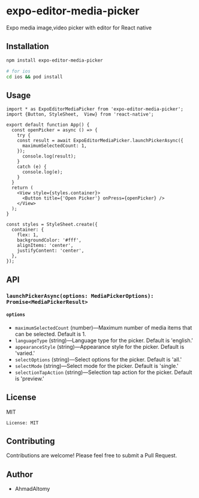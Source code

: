 # expo-editor-media-picker

Expo media image,video picker with editor for React native

## Installation

```sh
npm install expo-editor-media-picker

# for ios
cd ios && pod install
```

## Usage

```tsx
import * as ExpoEditorMediaPicker from 'expo-editor-media-picker';
import {Button, StyleSheet,  View} from 'react-native';

export default function App() {
  const openPicker = async () => {
    try {
    const result = await ExpoEditorMediaPicker.launchPickerAsync({
      maximumSelectedCount: 1,
    });
      console.log(result);
    }
    catch (e) {
      console.log(e);
    }
  }
  return (
    <View style={styles.container}>
      <Button title={'Open Picker'} onPress={openPicker} />
    </View>
  );
}

const styles = StyleSheet.create({
  container: {
    flex: 1,
    backgroundColor: '#fff',
    alignItems: 'center',
    justifyContent: 'center',
  },
});
```

## API

### `launchPickerAsync(options: MediaPickerOptions): Promise<MediaPickerResult>`
#### `options`
- `maximumSelectedCount` (number)—Maximum number of media items that can be selected. Default is 1.
- `languageType` (string)—Language type for the picker. Default is 'english.'
- `appearanceStyle` (string)—Appearance style for the picker. Default is 'varied.'
- `selectOptions` (string)—Select options for the picker. Default is 'all.'
- `selectMode` (string)—Select mode for the picker. Default is 'single.'
- `selectionTapAction` (string)—Selection tap action for the picker. Default is 'preview.'

## License

MIT
```
License: MIT
```

## Contributing

Contributions are welcome! Please feel free to submit a Pull Request.

## Author

- AhmadAltomy
